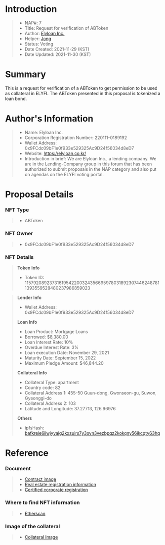 # Introduction

>- NAP#: 7
>- Title: Request for verification of ABToken
>- Author: [Elyloan Inc.](https://forum.elyfi.world/u/elyloancorp/summary)
>- Helper: [Jong](https://forum.elyfi.world/u/Jong/summary)
>- Status: Voting
>- Date Created: 2021-11-29 (KST)
>- Date Updated: 2021-11-30 (KST)

# Summary

This is a request for verification of a ABToken to get permission to be used as collateral in ELYFI. The ABToken presented in this proposal is tokenized a loan bond.
#
# Author's Information

>- Name: Elyloan Inc.
>- Corporation Registration Number: 220111-0189192
>- Wallet Address: 0x9FCdc09bF1e0f933e529325Ac9D24f56034d8eD7
>- Website: https://elyloan.co.kr/
>- Introduction in brief: We are Elyloan Inc., a lending company. We are in the Lending-Company group in this forum that has been authorized to submit proposals in the NAP category and also put on agendas on the ELYFI voting portal.

# Proposal Details

### NFT Type 
>- ABToken

### NFT Owner
>- 0x9FCdc09bF1e0f933e529325Ac9D24f56034d8eD7

### NFT Details

> **Token Info**
>- Token ID: 
115792089237316195422003243566959780318923074462487811393559528480237986859023


> **Lender Info**
>- Wallet Address: 0x9FCdc09bF1e0f933e529325Ac9D24f56034d8eD7
>
> **Loan Info**
>- Loan Product: Mortgage Loans
>- Borrowed: $8,380.00
>- Loan Interest Rate: 10%
>- Overdue Interest Rate: 3%
>- Loan execution Date: November 29, 2021
>- Maturity Date: September 15, 2022
>- Maximum Pledge Amount: $46,844.20
>
> **Collateral Info**
>- Collateral Type: apartment
>- Country code: 82
>- Collateral Address 1: 455-50 Guun-dong, Gwonseon-gu, Suwon, Gyeonggi-do
>- Collateral Address 2: 103
>- Latitude and Longitude: 37.27713, 126.96976
>
> **Others**
>- ipfsHash: [bafkreie6iiwjyvaig2kxzuirs7y3ovn3vezbpqz2kokqny56ikcqty63hq](https://slate.textile.io/ipfs/bafkreie6iiwjyvaig2kxzuirs7y3ovn3vezbpqz2kokqny56ikcqty63hq)

# Reference

### Document
>- [Contract image](https://slate.textile.io/ipfs/bafybeicvc7zhctvxl3ct2lrteu7q5juy2xdwckl7uaesza4224iozbefti)
>- [Real estate registration information](https://slate.textile.io/ipfs/bafkreiei23lnkedef6bcsln76ng62pw5x4vczr3e45hrpzuydu5l7552ea)
>- [Certified corporate registration](https://slate.textile.io/ipfs/bafybeidtfourbfi4oy3nlos4v7vmvn3oyy5ufbtxjdux2gnl3al5pyutsy)

### Where to find NFT information 
>- [Etherscan](https://etherscan.io/token/0x68f69ab21242e194ebd7534b598e26180dd92616?a=115792089237316195422003243566959780318923074462487811393559528480237986859023)

### Image of the collateral 
>- [Collateral Image](https://slate.textile.io/ipfs/bafybeia7yhx3mph6lwutkxovpc57sgefpfwbwfz5dmpbc7hvpmn23zmndq)
